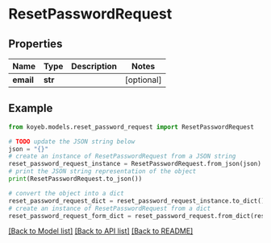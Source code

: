 # ResetPasswordRequest


## Properties

Name | Type | Description | Notes
------------ | ------------- | ------------- | -------------
**email** | **str** |  | [optional] 

## Example

```python
from koyeb.models.reset_password_request import ResetPasswordRequest

# TODO update the JSON string below
json = "{}"
# create an instance of ResetPasswordRequest from a JSON string
reset_password_request_instance = ResetPasswordRequest.from_json(json)
# print the JSON string representation of the object
print(ResetPasswordRequest.to_json())

# convert the object into a dict
reset_password_request_dict = reset_password_request_instance.to_dict()
# create an instance of ResetPasswordRequest from a dict
reset_password_request_form_dict = reset_password_request.from_dict(reset_password_request_dict)
```
[[Back to Model list]](../README.md#documentation-for-models) [[Back to API list]](../README.md#documentation-for-api-endpoints) [[Back to README]](../README.md)


